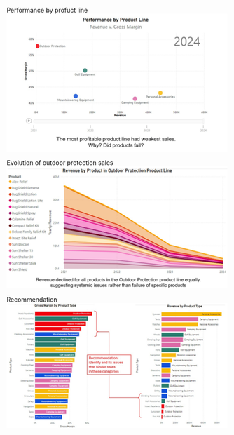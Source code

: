 Performance by profuct line \
![](<Performance by product line.jpg>)

Evolution of outdoor protection sales\
![](<Evolution of Outdoor Protection sales.jpg>)

Recommendation\
![](<Recommendation.jpg>)
